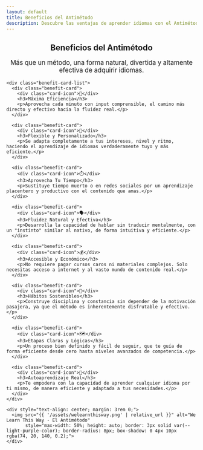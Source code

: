 ```yaml
---
layout: default
title: Beneficios del Antimétodo
description: Descubre las ventajas de aprender idiomas con el Antimétodo, como la flexibilidad, el aprendizaje natural, la accesibilidad y su alta eficiencia.
---
```


<style>
  .benefit-card-list {
    display: grid;
    grid-template-columns: repeat(auto-fit, minmax(270px, 1fr)); /* Reducido minmax un poco */
    gap: 1.5rem; /* Reducido gap */
    margin: 2rem 0; /* Reducido margen vertical */
  }
  .benefit-card {
    background: var(--card-background);
    padding: 1.5rem; /* Reducido padding interno */
    border-radius: 8px; /* Ligeramente menos redondeado */
    box-shadow: 0 4px 12px rgba(0,0,0,0.07); /* Sombra ajustada */
    border-left: 4px solid var(--secondary-color); 
    transition: transform 0.3s ease, box-shadow 0.3s ease;
    display: flex; 
    flex-direction: column;
  }
  .benefit-card:hover {
    transform: translateY(-5px); /* Efecto hover un poco más sutil */
    box-shadow: 0 6px 18px rgba(123, 31, 162, 0.1);
  }
  .benefit-card .card-icon { 
    font-size: 2.2em; /* Icono un poco más pequeño */
    margin-bottom: 0.7rem; /* Menos margen debajo del icono */
    color: var(--secondary-color);
    text-align: center; 
  }
  .benefit-card h3 {
    font-family: var(--font-primary);
    color: var(--primary-color); 
    margin-top: 0;
    margin-bottom: 0.5rem; /* Menos margen debajo del H3 */
    border-bottom: none; 
    font-size: 1.25em; /* H3 un poco más pequeño */
  }
  .benefit-card p {
    font-family: var(--font-secondary);
    color: var(--text-light-color);
    font-size: 0.9em; /* Texto del párrafo un poco más pequeño */
    line-height: 1.55; /* Ajustado interlineado */
    flex-grow: 1; 
  }
</style>

<main class="content-wrapper">

  <section> 
    <h1 style="text-align:center;">Beneficios del Antimétodo</h1>
    <p class="subtitle" style="font-size: 1.2em; color: var(--secondary-color); text-align:center;">Más que un método, una forma natural, divertida y altamente efectiva de adquirir idiomas.</p>
    
    <div class="benefit-card-list">
      <div class="benefit-card">
        <div class="card-icon">🚀</div> 
        <h3>Máxima Eficiencia</h3>
        <p>Aprovecha cada minuto con input comprensible, el camino más directo y efectivo hacia la fluidez real.</p>
      </div>

      <div class="benefit-card">
        <div class="card-icon">🧘</div>
        <h3>Flexible y Personalizado</h3>
        <p>Se adapta completamente a tus intereses, nivel y ritmo, haciendo el aprendizaje de idiomas verdaderamente tuyo y más eficiente.</p>
      </div>
      
      <div class="benefit-card">
        <div class="card-icon">⏱️</div> 
        <h3>Aprovecha Tu Tiempo</h3>
        <p>Sustituye tiempo muerto o en redes sociales por un aprendizaje placentero y productivo con el contenido que amas.</p>
      </div>
      
      <div class="benefit-card">
        <div class="card-icon">🗣️</div>
        <h3>Fluidez Natural y Efectiva</h3>
        <p>Desarrolla la capacidad de hablar sin traducir mentalmente, con un "instinto" similar al nativo, de forma intuitiva y eficiente.</p>
      </div>
      
      <div class="benefit-card">
        <div class="card-icon">💰</div>
        <h3>Accesible y Económico</h3>
        <p>No requiere pagar cursos caros ni materiales complejos. Solo necesitas acceso a internet y al vasto mundo de contenido real.</p>
      </div>
      
      <div class="benefit-card">
        <div class="card-icon">💪</div> 
        <h3>Hábitos Sostenibles</h3>
        <p>Construye disciplina y constancia sin depender de la motivación pasajera, ya que el método es inherentemente disfrutable y efectivo.</p>
      </div>
      
      <div class="benefit-card">
        <div class="card-icon">🗺️</div> 
        <h3>Etapas Claras y Lógicas</h3>
        <p>Un proceso bien definido y fácil de seguir, que te guía de forma eficiente desde cero hasta niveles avanzados de competencia.</p>
      </div>
      
      <div class="benefit-card">
        <div class="card-icon">🔑</div> 
        <h3>Autoaprendizaje Real</h3>
        <p>Te empodera con la capacidad de aprender cualquier idioma por ti mismo, de manera eficiente y adaptada a tus necesidades.</p>
      </div>
    </div>
    
    <div style="text-align: center; margin: 3rem 0;">
      <img src="{{ '/assets/welearnthisway.png' | relative_url }}" alt="We Learn This Way - El Antimétodo"
           style="max-width: 50%; height: auto; border: 3px solid var(--light-purple-color); border-radius: 8px; box-shadow: 0 4px 10px rgba(74, 20, 140, 0.2);">
    </div>
  </section>

</main>
